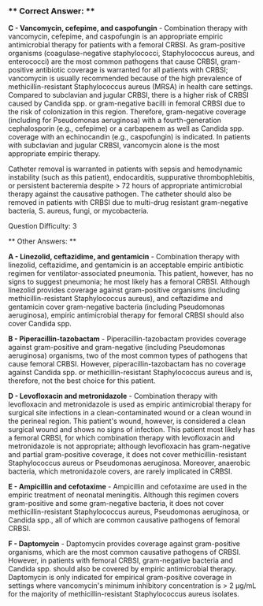 ### ** Correct Answer: **

**C - Vancomycin, cefepime, and caspofungin** - Combination therapy with vancomycin, cefepime, and caspofungin is an appropriate empiric antimicrobial therapy for patients with a femoral CRBSI. As gram-positive organisms (coagulase-negative staphylococci, Staphylococcus aureus, and enterococci) are the most common pathogens that cause CRBSI, gram-positive antibiotic coverage is warranted for all patients with CRBSI; vancomycin is usually recommended because of the high prevalence of methicillin-resistant Staphylococcus aureus (MRSA) in health care settings. Compared to subclavian and jugular CRBSI, there is a higher risk of CRBSI caused by Candida spp. or gram-negative bacilli in femoral CRBSI due to the risk of colonization in this region. Therefore, gram-negative coverage (including for Pseudomonas aeruginosa) with a fourth-generation cephalosporin (e.g., cefepime) or a carbapenem as well as Candida spp. coverage with an echinocandin (e.g., caspofungin) is indicated. In patients with subclavian and jugular CRBSI, vancomycin alone is the most appropriate empiric therapy.

Catheter removal is warranted in patients with sepsis and hemodynamic instability (such as this patient), endocarditis, suppurative thrombophlebitis, or persistent bacteremia despite > 72 hours of appropriate antimicrobial therapy against the causative pathogen. The catheter should also be removed in patients with CRBSI due to multi-drug resistant gram-negative bacteria, S. aureus, fungi, or mycobacteria.

Question Difficulty: 3

** Other Answers: **

**A - Linezolid, ceftazidime, and gentamicin** - Combination therapy with linezolid, ceftazidime, and gentamicin is an acceptable empiric antibiotic regimen for ventilator-associated pneumonia. This patient, however, has no signs to suggest pneumonia; he most likely has a femoral CRBSI. Although linezolid provides coverage against gram-positive organisms (including methicillin-resistant Staphylococcus aureus), and ceftazidime and gentamicin cover gram-negative bacteria (including Pseudomonas aeruginosa), empiric antimicrobial therapy for femoral CRBSI should also cover Candida spp.

**B - Piperacillin-tazobactam** - Piperacillin-tazobactam provides coverage against gram-positive and gram-negative (including Pseudomonas aeruginosa) organisms, two of the most common types of pathogens that cause femoral CRBSI. However, piperacillin-tazobactam has no coverage against Candida spp. or methicillin-resistant Staphylococcus aureus and is, therefore, not the best choice for this patient.

**D - Levofloxacin and metronidazole** - Combination therapy with levofloxacin and metronidazole is used as empiric antimicrobial therapy for surgical site infections in a clean-contaminated wound or a clean wound in the perineal region. This patient's wound, however, is considered a clean surgical wound and shows no signs of infection. This patient most likely has a femoral CRBSI, for which combination therapy with levofloxacin and metronidazole is not appropriate; although levofloxacin has gram-negative and partial gram-positive coverage, it does not cover methicillin-resistant Staphylococcus aureus or Pseudomonas aeruginosa. Moreover, anaerobic bacteria, which metronidazole covers, are rarely implicated in CRBSI.

**E - Ampicillin and cefotaxime** - Ampicillin and cefotaxime are used in the empiric treatment of neonatal meningitis. Although this regimen covers gram-positive and some gram-negative bacteria, it does not cover methicillin-resistant Staphylococcus aureus, Pseudomonas aeruginosa, or Candida spp., all of which are common causative pathogens of femoral CRBSI.

**F - Daptomycin** - Daptomycin provides coverage against gram-positive organisms, which are the most common causative pathogens of CRBSI. However, in patients with femoral CRBSI, gram-negative bacteria and Candida spp. should also be covered by empiric antimicrobial therapy. Daptomycin is only indicated for empirical gram-positive coverage in settings where vancomycin's minimum inhibitory concentration is > 2 μg/mL for the majority of methicillin-resistant Staphylococcus aureus isolates.


